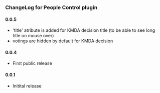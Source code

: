 ### ChangeLog for People Control plugin

#### 0.0.5
* 'title' atribute is added for KMDA decision title (to be able to see long title on mouse over)
* votings are hidden by default for KMDA decision 

#### 0.0.4

* First public release


#### 0.0.1

* Initital release

